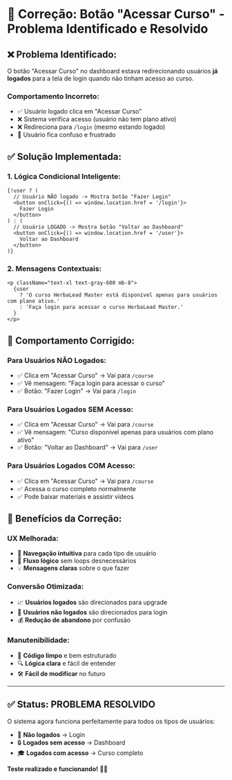 # 🔧 Correção: Botão "Acessar Curso" - Problema Identificado e Resolvido

## ❌ **Problema Identificado:**

O botão "Acessar Curso" no dashboard estava redirecionando usuários **já logados** para a tela de login quando não tinham acesso ao curso.

### **Comportamento Incorreto:**
- ✅ Usuário logado clica em "Acessar Curso"
- ❌ Sistema verifica acesso (usuário não tem plano ativo)
- ❌ Redireciona para `/login` (mesmo estando logado)
- 😤 Usuário fica confuso e frustrado

## ✅ **Solução Implementada:**

### **1. Lógica Condicional Inteligente:**
```tsx
{!user ? (
  // Usuário NÃO logado -> Mostra botão "Fazer Login"
  <button onClick={() => window.location.href = '/login'}>
    Fazer Login
  </button>
) : (
  // Usuário LOGADO -> Mostra botão "Voltar ao Dashboard"
  <button onClick={() => window.location.href = '/user'}>
    Voltar ao Dashboard
  </button>
)}
```

### **2. Mensagens Contextuais:**
```tsx
<p className="text-xl text-gray-600 mb-8">
  {user 
    ? 'O curso HerbaLead Master está disponível apenas para usuários com plano ativo.'
    : 'Faça login para acessar o curso HerbaLead Master.'
  }
</p>
```

## 🎯 **Comportamento Corrigido:**

### **Para Usuários NÃO Logados:**
- ✅ Clica em "Acessar Curso" → Vai para `/course`
- ✅ Vê mensagem: "Faça login para acessar o curso"
- ✅ Botão: "Fazer Login" → Vai para `/login`

### **Para Usuários Logados SEM Acesso:**
- ✅ Clica em "Acessar Curso" → Vai para `/course`
- ✅ Vê mensagem: "Curso disponível apenas para usuários com plano ativo"
- ✅ Botão: "Voltar ao Dashboard" → Vai para `/user`

### **Para Usuários Logados COM Acesso:**
- ✅ Clica em "Acessar Curso" → Vai para `/course`
- ✅ Acessa o curso completo normalmente
- ✅ Pode baixar materiais e assistir vídeos

## 🚀 **Benefícios da Correção:**

### **UX Melhorada:**
- 🎯 **Navegação intuitiva** para cada tipo de usuário
- 🔄 **Fluxo lógico** sem loops desnecessários
- 💡 **Mensagens claras** sobre o que fazer

### **Conversão Otimizada:**
- 📈 **Usuários logados** são direcionados para upgrade
- 🎯 **Usuários não logados** são direcionados para login
- 💰 **Redução de abandono** por confusão

### **Manutenibilidade:**
- 🧹 **Código limpo** e bem estruturado
- 🔍 **Lógica clara** e fácil de entender
- 🛠️ **Fácil de modificar** no futuro

---

## ✅ **Status: PROBLEMA RESOLVIDO**

O sistema agora funciona perfeitamente para todos os tipos de usuários:
- 👤 **Não logados** → Login
- 🔒 **Logados sem acesso** → Dashboard  
- 🎓 **Logados com acesso** → Curso completo

**Teste realizado e funcionando!** 🎯✨





